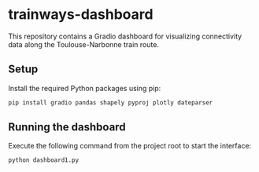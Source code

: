 # trainways-dashboard

This repository contains a Gradio dashboard for visualizing connectivity data along the Toulouse-Narbonne train route.

## Setup

Install the required Python packages using pip:

```bash
pip install gradio pandas shapely pyproj plotly dateparser
```

## Running the dashboard

Execute the following command from the project root to start the interface:

```bash
python dashboard1.py
```
